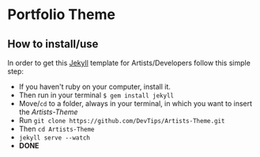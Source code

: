 # Portfolio Theme

## How to install/use

In order to get this [Jekyll](http://jekyllrb.com) template for Artists/Developers follow this simple step:

* If you haven't ruby on your computer, install it.
* Then run in your terminal `$ gem install jekyll`
* Move/`cd` to a folder, always in your terminal, in which you want to insert the *Artists-Theme*
* Run `git clone https://github.com/DevTips/Artists-Theme.git`
* Then `cd Artists-Theme`
* `jekyll serve --watch`
* **DONE**
